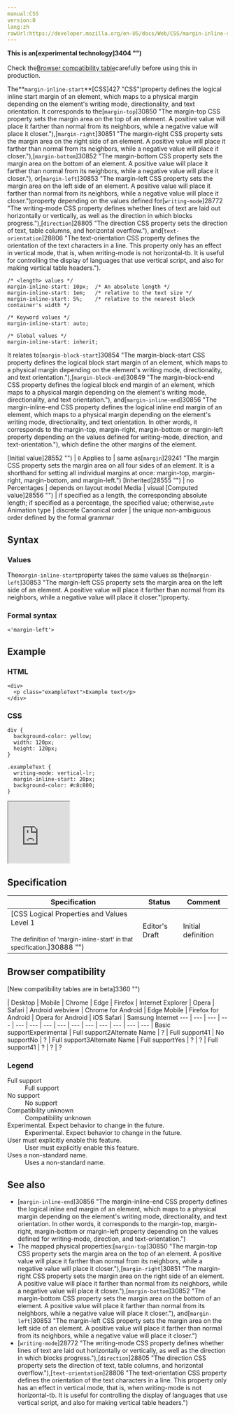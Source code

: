 ```yaml
---
manual:CSS
version:0
lang:zh
rawUrl:https://developer.mozilla.org/en-US/docs/Web/CSS/margin-inline-start
---
```






**This is an[experimental technology]3404 "")**<br></br>Check the[Browser compatibility table](%30855#Browser_compatibility "")carefully before using this in production.




The**`margin-inline-start`**[CSS]427 "CSS")property defines the logical inline start margin of an element, which maps to a physical margin depending on the element&#39;s writing mode, directionality, and text orientation. It corresponds to the[`margin-top`]30850 "The margin-top CSS property sets the margin area on the top of an element. A positive value will place it farther than normal from its neighbors, while a negative value will place it closer."),[`margin-right`]30851 "The margin-right CSS property sets the margin area on the right side of an element. A positive value will place it farther than normal from its neighbors, while a negative value will place it closer."),[`margin-bottom`]30852 "The margin-bottom CSS property sets the margin area on the bottom of an element. A positive value will place it farther than normal from its neighbors, while a negative value will place it closer."), or[`margin-left`]30853 "The margin-left CSS property sets the margin area on the left side of an element. A positive value will place it farther than normal from its neighbors, while a negative value will place it closer.")property depending on the values defined for[`writing-mode`]28772 "The writing-mode CSS property defines whether lines of text are laid out horizontally or vertically, as well as the direction in which blocks progress."),[`direction`]28805 "The direction CSS property sets the direction of text, table columns, and horizontal overflow."), and[`text-orientation`]28806 "The text-orientation CSS property defines the orientation of the text characters in a line. This property only has an effect in vertical mode, that is, when writing-mode is not horizontal-tb. It is useful for controlling the display of languages that use vertical script, and also for making vertical table headers.").


```
/* <length> values */
margin-inline-start: 10px;  /* An absolute length */
margin-inline-start: 1em;   /* relative to the text size */
margin-inline-start: 5%;    /* relative to the nearest block container's width */

/* Keyword values */
margin-inline-start: auto;

/* Global values */
margin-inline-start: inherit;
```


It relates to[`margin-block-start`]30854 "The margin-block-start CSS property defines the logical block start margin of an element, which maps to a physical margin depending on the element's writing mode, directionality, and text orientation."),[`margin-block-end`]30849 "The margin-block-end CSS property defines the logical block end margin of an element, which maps to a physical margin depending on the element's writing mode, directionality, and text orientation."), and[`margin-inline-end`]30856 "The margin-inline-end CSS property defines the logical inline end margin of an element, which maps to a physical margin depending on the element's writing mode, directionality, and text orientation. In other words, it corresponds to the margin-top, margin-right, margin-bottom or margin-left property depending on the values defined for writing-mode, direction, and text-orientation."), which define the other margins of the element.


[Initial value]28552 "") | `0` 
Applies to | same as[`margin`]29241 "The margin CSS property sets the margin area on all four sides of an element. It is a shorthand for setting all individual margins at once: margin-top, margin-right, margin-bottom, and margin-left.") 
[Inherited]28555 "") | no 
Percentages | depends on layout model 
Media | visual 
[Computed value]28556 "") | if specified as a length, the corresponding absolute length; if specified as a percentage, the specified value; otherwise,`auto` 
Animation type | discrete 
Canonical order | the unique non-ambiguous order defined by the formal grammar 


## Syntax<a name="Syntax"></a>

### Values<a name="Values"></a>


The`margin-inline-start`property takes the same values as the[`margin-left`]30853 "The margin-left CSS property sets the margin area on the left side of an element. A positive value will place it farther than normal from its neighbors, while a negative value will place it closer.")property.


### Formal syntax<a name="Formal_syntax"></a>

```
<'margin-left'>
```

## Example<a name="Example"></a>

### HTML<a name="HTML"></a>

```
<div>
  <p class="exampleText">Example text</p>
</div>
```

### CSS<a name="CSS"></a>

```
div {
  background-color: yellow;
  width: 120px;
  height: 120px;
}

.exampleText {
  writing-mode: vertical-lr;
  margin-inline-start: 20px;
  background-color: #c8c800;
}
```


<iframe src='https://mdn.mozillademos.org/en-US/docs/Web/CSS/margin-inline-start$samples/Example?revision=1319175' width='140' height='140'></iframe>



## Specification<a name="Specification"></a>

Specification | Status | Comment 
 ---  |  ---  |  ---  | 
[CSS Logical Properties and Values Level 1<br></br><small>The definition of &#39;margin-inline-start&#39; in that specification.</small>]30888 "") | Editor&#39;s Draft | Initial definition 


## Browser compatibility<a name="Browser_compatibility"></a>
[New compatibility tables are in beta<i></i>]3360 "")

 | <abbr>Desktop<i></i></abbr> | <abbr>Mobile<i></i></abbr> 
 | <abbr>Chrome<i></i></abbr> | <abbr>Edge<i></i></abbr> | <abbr>Firefox<i></i></abbr> | <abbr>Internet Explorer<i></i></abbr> | <abbr>Opera<i></i></abbr> | <abbr>Safari<i></i></abbr> | <abbr>Android webview<i></i></abbr> | <abbr>Chrome for Android<i></i></abbr> | <abbr>Edge Mobile<i></i></abbr> | <abbr>Firefox for Android<i></i></abbr> | <abbr>Opera for Android<i></i></abbr> | <abbr>iOS Safari<i></i></abbr> | <abbr>Samsung Internet<i></i></abbr> 
 ---  |  ---  |  ---  |  ---  |  ---  |  ---  |  ---  |  ---  |  ---  |  ---  |  ---  |  ---  |  ---  |  ---  | 
Basic support<abbr>Experimental<i></i></abbr> | <abbr>Full support</abbr>2<abbr>Alternate Name<i></i></abbr> | <abbr>?</abbr> | <abbr>Full support</abbr>41 | <abbr>No support</abbr>No | <abbr>?</abbr> | <abbr>Full support</abbr>3<abbr>Alternate Name<i></i></abbr> | <abbr>Full support</abbr>Yes | <abbr>?</abbr> | <abbr>?</abbr> | <abbr>Full support</abbr>41 | <abbr>?</abbr> | <abbr>?</abbr> | <abbr>?</abbr> 


### Legend<a name="Legend"></a>
<dl><dt id=''><abbr>Full support</abbr></dt><dd>Full support</dd><dt id=''><abbr>No support</abbr></dt><dd>No support</dd><dt id=''><abbr>Compatibility unknown</abbr></dt><dd>Compatibility unknown</dd><dt id=''><abbr>Experimental. Expect behavior to change in the future.<i></i></abbr></dt><dd>Experimental. Expect behavior to change in the future.</dd><dt id=''><abbr>User must explicitly enable this feature.<i></i></abbr></dt><dd>User must explicitly enable this feature.</dd><dt id=''><abbr>Uses a non-standard name.<i></i></abbr></dt><dd>Uses a non-standard name.</dd></dl>

## See also<a name="See_also"></a>

* [`margin-inline-end`]30856 "The margin-inline-end CSS property defines the logical inline end margin of an element, which maps to a physical margin depending on the element's writing mode, directionality, and text orientation. In other words, it corresponds to the margin-top, margin-right, margin-bottom or margin-left property depending on the values defined for writing-mode, direction, and text-orientation.")
* The mapped physical properties:[`margin-top`]30850 "The margin-top CSS property sets the margin area on the top of an element. A positive value will place it farther than normal from its neighbors, while a negative value will place it closer."),[`margin-right`]30851 "The margin-right CSS property sets the margin area on the right side of an element. A positive value will place it farther than normal from its neighbors, while a negative value will place it closer."),[`margin-bottom`]30852 "The margin-bottom CSS property sets the margin area on the bottom of an element. A positive value will place it farther than normal from its neighbors, while a negative value will place it closer."), and[`margin-left`]30853 "The margin-left CSS property sets the margin area on the left side of an element. A positive value will place it farther than normal from its neighbors, while a negative value will place it closer.")
* [`writing-mode`]28772 "The writing-mode CSS property defines whether lines of text are laid out horizontally or vertically, as well as the direction in which blocks progress."),[`direction`]28805 "The direction CSS property sets the direction of text, table columns, and horizontal overflow."),[`text-orientation`]28806 "The text-orientation CSS property defines the orientation of the text characters in a line. This property only has an effect in vertical mode, that is, when writing-mode is not horizontal-tb. It is useful for controlling the display of languages that use vertical script, and also for making vertical table headers.")



